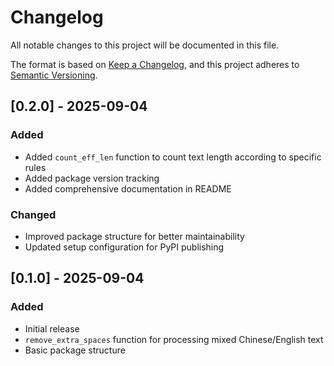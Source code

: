 # Changelog

All notable changes to this project will be documented in this file.

The format is based on [Keep a Changelog](https://keepachangelog.com/en/1.0.0/),
and this project adheres to [Semantic Versioning](https://semver.org/spec/v2.0.0.html).

## [0.2.0] - 2025-09-04

### Added
- Added `count_eff_len` function to count text length according to specific rules
- Added package version tracking
- Added comprehensive documentation in README

### Changed
- Improved package structure for better maintainability
- Updated setup configuration for PyPI publishing

## [0.1.0] - 2025-09-04

### Added
- Initial release
- `remove_extra_spaces` function for processing mixed Chinese/English text
- Basic package structure